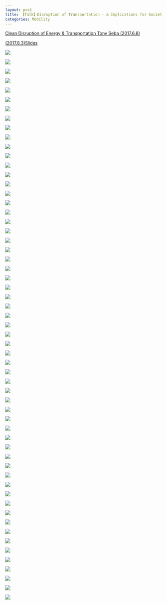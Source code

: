 ```yaml
---
layout: post
title: 【Talk】Disruption of Transportation - & Implications for Society By Tony Seba
categories: Mobility
---
```


[Clean Disruption of Energy & Transportation Tony Seba (2017.6.8)](https://www.bilibili.com/video/av14455124?from=search&seid=2249993893973834824)

[(2017.8.3)Slides](http://www.catc.ca.gov/meetings/2017/2017-08/Clean_Disruption_Transportation_Presentation.pdf)

![](/img/2018-11-11-Tony-Seba-Talk-1.jpg)

![](/img/2018-11-11-Tony-Seba-Talk-2.jpg)

![](/img/2018-11-11-Tony-Seba-Talk-3.jpg)

![](/img/2018-11-11-Tony-Seba-Talk-4.jpg)

![](/img/2018-11-11-Tony-Seba-Talk-5.jpg)

![](/img/2018-11-11-Tony-Seba-Talk-6.jpg)

![](/img/2018-11-11-Tony-Seba-Talk-7.jpg)

![](/img/2018-11-11-Tony-Seba-Talk-8.jpg)

![](/img/2018-11-11-Tony-Seba-Talk-9.jpg)

![](/img/2018-11-11-Tony-Seba-Talk-10.jpg)

![](/img/2018-11-11-Tony-Seba-Talk-11.jpg)

![](/img/2018-11-11-Tony-Seba-Talk-12.jpg)

![](/img/2018-11-11-Tony-Seba-Talk-13.jpg)

![](/img/2018-11-11-Tony-Seba-Talk-14.jpg)

![](/img/2018-11-11-Tony-Seba-Talk-15.jpg)

![](/img/2018-11-11-Tony-Seba-Talk-16.jpg)

![](/img/2018-11-11-Tony-Seba-Talk-17.jpg)

![](/img/2018-11-11-Tony-Seba-Talk-18.jpg)

![](/img/2018-11-11-Tony-Seba-Talk-19.jpg)

![](/img/2018-11-11-Tony-Seba-Talk-20.jpg)

![](/img/2018-11-11-Tony-Seba-Talk-21.jpg)

![](/img/2018-11-11-Tony-Seba-Talk-22.jpg)

![](/img/2018-11-11-Tony-Seba-Talk-23.jpg)

![](/img/2018-11-11-Tony-Seba-Talk-24.jpg)

![](/img/2018-11-11-Tony-Seba-Talk-25.jpg)

![](/img/2018-11-11-Tony-Seba-Talk-26.jpg)

![](/img/2018-11-11-Tony-Seba-Talk-27.jpg)

![](/img/2018-11-11-Tony-Seba-Talk-28.jpg)

![](/img/2018-11-11-Tony-Seba-Talk-29.jpg)

![](/img/2018-11-11-Tony-Seba-Talk-30.jpg)

![](/img/2018-11-11-Tony-Seba-Talk-31.jpg)

![](/img/2018-11-11-Tony-Seba-Talk-32.jpg)

![](/img/2018-11-11-Tony-Seba-Talk-33.jpg)

![](/img/2018-11-11-Tony-Seba-Talk-34.jpg)

![](/img/2018-11-11-Tony-Seba-Talk-35.jpg)

![](/img/2018-11-11-Tony-Seba-Talk-36.jpg)

![](/img/2018-11-11-Tony-Seba-Talk-37.jpg)

![](/img/2018-11-11-Tony-Seba-Talk-38.jpg)

![](/img/2018-11-11-Tony-Seba-Talk-39.jpg)

![](/img/2018-11-11-Tony-Seba-Talk-40.jpg)

![](/img/2018-11-11-Tony-Seba-Talk-41.jpg)

![](/img/2018-11-11-Tony-Seba-Talk-42.jpg)

![](/img/2018-11-11-Tony-Seba-Talk-43.jpg)

![](/img/2018-11-11-Tony-Seba-Talk-44.jpg)

![](/img/2018-11-11-Tony-Seba-Talk-45.jpg)

![](/img/2018-11-11-Tony-Seba-Talk-46.jpg)

![](/img/2018-11-11-Tony-Seba-Talk-47.jpg)

![](/img/2018-11-11-Tony-Seba-Talk-48.jpg)

![](/img/2018-11-11-Tony-Seba-Talk-49.jpg)

![](/img/2018-11-11-Tony-Seba-Talk-50.jpg)

![](/img/2018-11-11-Tony-Seba-Talk-51.jpg)

![](/img/2018-11-11-Tony-Seba-Talk-52.jpg)

![](/img/2018-11-11-Tony-Seba-Talk-53.jpg)

![](/img/2018-11-11-Tony-Seba-Talk-54.jpg)

![](/img/2018-11-11-Tony-Seba-Talk-55.jpg)

![](/img/2018-11-11-Tony-Seba-Talk-56.jpg)

![](/img/2018-11-11-Tony-Seba-Talk-57.jpg)

![](/img/2018-11-11-Tony-Seba-Talk-58.jpg)

![](/img/2018-11-11-Tony-Seba-Talk-59.jpg)